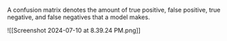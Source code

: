A confusion matrix denotes the amount of true positive, false positive, true negative, and false negatives that a model makes.

![[Screenshot 2024-07-10 at 8.39.24 PM.png]]

